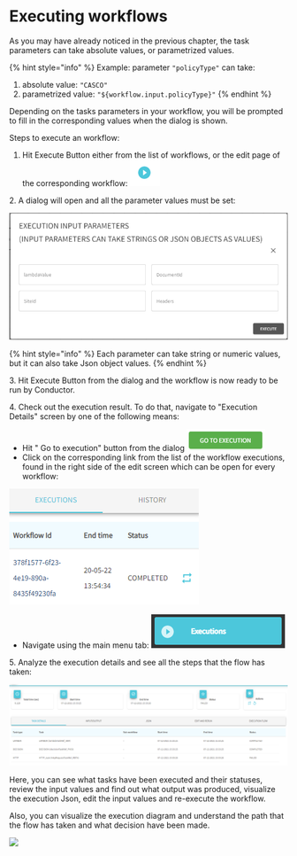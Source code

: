 # Executing workflows

As you may have already noticed in the previous chapter, the task parameters can take absolute values, or parametrized values.&#x20;

{% hint style="info" %}
Example:  parameter `"policyType"` can take:

1. absolute value: `"CASCO"`
2. parametrized value: `"${workflow.input.policyType}"`
{% endhint %}

Depending on the tasks parameters in your workflow, you will be prompted to fill in the corresponding values when the dialog is shown.&#x20;

Steps to execute an workflow:

1. Hit Execute Button either from the list of workflows, or the edit page of the corresponding workflow: ![](<../.gitbook/assets/image (1).png>)

2\. A dialog will open and all the parameter values must be set:

![](<../.gitbook/assets/image (6).png>)

{% hint style="info" %}
Each parameter can take string or numeric values, but it can also take Json object values.
{% endhint %}

3\. Hit Execute Button from the dialog and the workflow is now ready to be run by Conductor.

4\. Check out the execution result. To do that,  navigate to "Execution Details" screen by one of the following means:

* &#x20; Hit " Go to execution" button from the dialog ![](<../.gitbook/assets/image (5).png>)
* &#x20; Click on the corresponding link from the list of the workflow executions, found in the right side of the edit screen which can be open for every workflow:&#x20;

![](<../.gitbook/assets/image (3).png>)

* Navigate using the main menu tab: ![](<../.gitbook/assets/image (7).png>)

5\. Analyze the execution details and see all the steps that the flow has taken:

![](<../.gitbook/assets/image (2).png>)

Here, you can see what tasks have been executed and their statuses, review the input values and find out what output was produced, visualize the execution Json, edit the input values and re-execute the workflow.&#x20;

Also, you can visualize the execution diagram and understand the path that the flow has taken and what decision have been made.&#x20;

![](../.gitbook/assets/Screenshot\_9.png)

